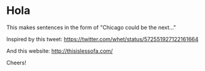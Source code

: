 # Hola

This makes sentences in the form of "Chicago could be the next..."

Inspired by this tweet: https://twitter.com/whet/status/572551927122161664

And this website: http://thisislessofa.com/

Cheers! 